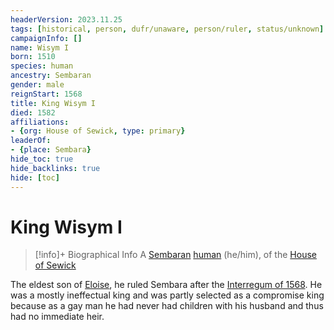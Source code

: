 ```yaml
---
headerVersion: 2023.11.25
tags: [historical, person, dufr/unaware, person/ruler, status/unknown]
campaignInfo: []
name: Wisym I
born: 1510
species: human
ancestry: Sembaran
gender: male
reignStart: 1568
title: King Wisym I
died: 1582
affiliations:
- {org: House of Sewick, type: primary}
leaderOf:
- {place: Sembara}
hide_toc: true
hide_backlinks: true
hide: [toc]
---
```

# King Wisym I
>[!info]+ Biographical Info
> A [Sembaran](<../../../gazetteer/greater-sembara/sembara/sembara.md>) [human](<../../../species/humans/humans.md>) (he/him), of the [House of Sewick](<../../../groups/sembaran-noble-houses/house-of-sewick.md>)
> 
> 

The eldest son of [Eloise](<./eloise.md>), he ruled Sembara after the [Interregum of 1568](<../../../events/1500s/1568/interregum-of-1568.md>). He was a mostly ineffectual king and was partly selected as a compromise king because as a gay man he had never had children with his husband and thus had no immediate heir.
